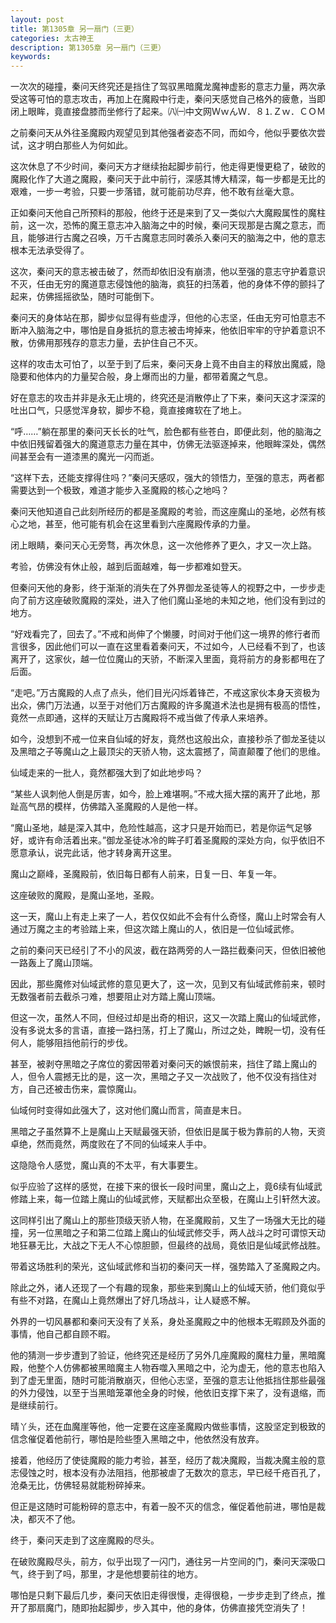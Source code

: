 ```yaml
---
layout: post
title: 第1305章 另一扇门（三更）
categories: 太古神王
description: 第1305章 另一扇门（三更）
keywords:
---
```


一次次的碰撞，秦问天终究还是挡住了驾驭黑暗魔龙魔神虚影的意志力量，两次承受这等可怕的意志攻击，再加上在魔殿中行走，秦问天感觉自己格外的疲惫，当即闭上眼眸，竟直接盘膝而坐修行了起来。㈧㈠中文网ＷｗんＷ．８⒈Ｚｗ．ＣＯＭ

之前秦问天从外往圣魔殿内观望见到其他强者姿态不同，而如今，他似乎要依次尝试，这才明白那些人为何如此。

这次休息了不少时间，秦问天方才继续抬起脚步前行，他走得更慢更稳了，破败的魔殿化作了大道之魔殿，秦问天于此中前行，深感其博大精深，每一步都是无比的艰难，一步一考验，只要一步落错，就可能前功尽弃，他不敢有丝毫大意。

正如秦问天他自己所预料的那般，他终于还是来到了又一类似六大魔殿属性的魔柱前，这一次，恐怖的魔王意志冲入脑海之中的时候，秦问天现那是古魔之意志，而且，能够进行古魔之召唤，万千古魔意志同时袭杀入秦问天的脑海之中，他的意志根本无法承受得了。

这次，秦问天的意志被击破了，然而却依旧没有崩溃，他以至强的意志守护着意识不灭，任由无穷的魔道意志侵蚀他的脑海，疯狂的扫荡着，他的身体不停的颤抖了起来，仿佛摇摇欲坠，随时可能倒下。

秦问天的身体站在那，脚步似显得有些虚浮，但他的心志坚，任由无穷可怕意志不断冲入脑海之中，哪怕是自身抵抗的意志被击垮掉来，他依旧牢牢的守护着意识不散，仿佛用那残存的意志力量，去护住自己不灭。

这样的攻击太可怕了，以至于到了后来，秦问天身上竟不由自主的释放出魔威，隐隐要和他体内的力量契合般，身上爆而出的力量，都带着魔之气息。

好在意志的攻击并非是永无止境的，终究还是消散停止了下来，秦问天这才深深的吐出口气，只感觉浑身软，脚步不稳，竟直接瘫软在了地上。

“呼……”躺在那里的秦问天长长的吐气，脸色都有些苍白，即便此刻，他的脑海之中依旧残留着强大的魔道意志力量在其中，仿佛无法驱逐掉来，他眼眸深处，偶然间甚至会有一道漆黑的魔光一闪而逝。

“这样下去，还能支撑得住吗？”秦问天感叹，强大的领悟力，至强的意志，两者都需要达到一个极致，难道才能步入圣魔殿的核心之地吗？

秦问天他知道自己此刻所经历的都是圣魔殿的考验，而这座魔山的圣地，必然有核心之地，甚至，他可能有机会在这里看到六座魔殿传承的力量。

闭上眼睛，秦问天心无旁骛，再次休息，这一次他修养了更久，才又一次上路。

考验，仿佛没有休止般，越到后面越难，每一步都难如登天。

但秦问天他的身影，终于渐渐的消失在了外界御龙圣徒等人的视野之中，一步步走向了前方这座破败魔殿的深处，进入了他们魔山圣地的未知之地，他们没有到过的地方。

“好戏看完了，回去了。”不戒和尚伸了个懒腰，时间对于他们这一境界的修行者而言很多，因此他们可以一直在这里看着秦问天，不过如今，人已经看不到了，也该离开了，这家伙，越一位位魔山的天骄，不断深入里面，竟将前方的身影都甩在了后面。

“走吧。”万古魔殿的人点了点头，他们目光闪烁着锋芒，不戒这家伙本身天资极为出众，佛门万法通，以至于对他们万古魔殿的许多魔道术法也是拥有极高的悟性，竟然一点即通，这样的天赋让万古魔殿将不戒当做了传承人来培养。

如今，没想到不戒一位来自仙域的好友，竟然也这般出众，直接秒杀了御龙圣徒以及黑暗之子等魔山之上最顶尖的天骄人物，这太震撼了，简直颠覆了他们的思维。

仙域走来的一批人，竟然都强大到了如此地步吗？

“某些人讽刺他人倒是厉害，如今，脸上难堪啊。”不戒大摇大摆的离开了此地，那趾高气昂的模样，仿佛踏入圣魔殿的人是他一样。

“魔山圣地，越是深入其中，危险性越高，这才只是开始而已，若是你运气足够好，或许有命活着出来。”御龙圣徒冰冷的眸子盯着圣魔殿的深处方向，似乎依旧不愿意承认，说完此话，他才转身离开这里。

魔山之巅峰，圣魔殿前，依旧每日都有人前来，日复一日、年复一年。

这座破败的魔殿，是魔山圣地，圣殿。

这一天，魔山上有走上来了一人，若仅仅如此不会有什么奇怪，魔山上时常会有人通过万魔之主的考验踏上来，但这次踏上魔山的人，依旧是一位仙域武修。

之前的秦问天已经引了不小的风波，截在路两旁的人一路拦截秦问天，但依旧被他一路轰上了魔山顶端。

因此，那些魔修对仙域武修的意见更大了，这一次，见到又有仙域武修前来，顿时无数强者前去截杀刁难，想要阻止对方踏上魔山顶端。

但这一次，虽然人不同，但经过却是出奇的相识，这又一次踏上魔山的仙域武修，没有多说太多的言语，直接一路扫荡，打上了魔山，所过之处，睥睨一切，没有任何人，能够阻挡他前行的步伐。

甚至，被剥夺黑暗之子席位的雾因带着对秦问天的嫉恨前来，挡住了踏上魔山的人，但令人震撼无比的是，这一次，黑暗之子又一次战败了，他不仅没有挡住对方，自己还被击伤来，震惊魔山。

仙域何时变得如此强大了，这对他们魔山而言，简直是末日。

黑暗之子虽然算不上是魔山上天赋最强天骄，但依旧是属于极为靠前的人物，天资卓绝，然而竟然，两度败在了不同的仙域来人手中。

这隐隐令人感觉，魔山真的不太平，有大事要生。

似乎应验了这样的感觉，在接下来的很长一段时间里，魔山之上，竟6续有仙域武修踏上来，每一位踏上魔山的仙域武修，天赋都出众至极，在魔山上引轩然大波。

这同样引出了魔山上的那些顶级天骄人物，在圣魔殿前，又生了一场强大无比的碰撞，另一位黑暗之子和第二位踏上魔山的仙域武修交手，两人战斗之时可谓惊天动地狂暴无比，大战之下无人不心惊胆颤，但最终的战局，竟依旧是仙域武修战胜。

带着这场胜利的荣光，这仙域武修和当初的秦问天一样，强势踏入了圣魔殿之内。

除此之外，诸人还现了一个有趣的现象，那些来到魔山上的仙域天骄，他们竟似乎有些不对路，在魔山上竟然爆出了好几场战斗，让人疑惑不解。

外界的一切风暴都和秦问天没有了关系，身处圣魔殿之中的他根本无暇顾及外面的事情，他自己都自顾不暇。

他的猜测一步步遭到了验证，他终究还是经历了另外几座魔殿的魔柱力量，黑暗魔殿，他整个人仿佛都被黑暗魔主人物吞噬入黑暗之中，沦为虚无，他的意志也陷入到了虚无里面，随时可能消散崩灭，但他心志坚，至强的意志让他抵挡住那些最强的外力侵蚀，以至于当黑暗笼罩他全身的时候，他依旧支撑下来了，没有退缩，而是继续前行。

晴丫头，还在血魔崖等他，他一定要在这座圣魔殿内做些事情，这股坚定到极致的信念催促着他前行，哪怕是险些堕入黑暗之中，他依然没有放弃。

接着，他经历了使徒魔殿的能力考验，甚至，经历了裁决魔殿，当裁决魔主般的意志侵蚀之时，根本没有办法阻挡，他那被虐了无数次的意志，早已经千疮百孔了，沧桑无比，仿佛轻易就能粉碎掉来。

但正是这随时可能粉碎的意志中，有着一股不灭的信念，催促着他前进，哪怕是裁决，都灭不了他。

终于，秦问天走到了这座魔殿的尽头。

在破败魔殿尽头，前方，似乎出现了一闪门，通往另一片空间的门，秦问天深吸口气，终于到了吗，那里，才是他想要前往的地方。

哪怕是只剩下最后几步，秦问天依旧走得很慢，走得很稳，一步步走到了终点，推开了那扇魔门，随即抬起脚步，步入其中，他的身体，仿佛直接凭空消失了！
